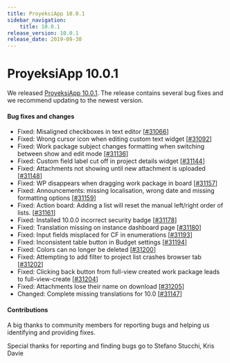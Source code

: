 ```yaml
---
title: ProyeksiApp 10.0.1
sidebar_navigation:
    title: 10.0.1
release_version: 10.0.1
release_date: 2019-09-30
---
```


# ProyeksiApp 10.0.1

We released [ProyeksiApp 10.0.1](https://community.proyeksiapp.com/versions/1393).
The release contains several bug fixes and we recommend updating to the newest version.



#### Bug fixes and changes

- Fixed: Misaligned checkboxes in text editor [[#31066](https://community.proyeksiapp.com/wp/31066)]
- Fixed: Wrong cursor icon when editing custom text widget [[#31092](https://community.proyeksiapp.com/wp/31092)]
- Fixed: Work package subject changes formatting when switching between show and edit mode [[#31136](https://community.proyeksiapp.com/wp/31136)]
- Fixed: Custom field label cut off in project details widget [[#31144](https://community.proyeksiapp.com/wp/31144)]
- Fixed: Attachments not showing until new attachment is uploaded [[#31148](https://community.proyeksiapp.com/wp/31148)]
- Fixed: WP disappears when dragging work package in board [[#31157](https://community.proyeksiapp.com/wp/31157)]
- Fixed: Announcements: missing localisation, wrong date and missing formatting options [[#31159](https://community.proyeksiapp.com/wp/31159)]
- Fixed: Action board: Adding a list will reset the manual left/right order of lists. [[#31161](https://community.proyeksiapp.com/wp/31161)]
- Fixed: Installed 10.0.0 incorrect security badge [[#31178](https://community.proyeksiapp.com/wp/31178)]
- Fixed: Translation missing on instance dashboard page [[#31180](https://community.proyeksiapp.com/wp/31180)]
- Fixed: Input fields misplaced for CF in enumerations [[#31193](https://community.proyeksiapp.com/wp/31193)]
- Fixed: Inconsistent table button in Budget settings [[#31194](https://community.proyeksiapp.com/wp/31194)]
- Fixed: Colors can no longer be deleted [[#31200](https://community.proyeksiapp.com/wp/31200)]
- Fixed: Attempting to add filter to project list crashes browser tab [[#31202](https://community.proyeksiapp.com/wp/31202)]
- Fixed: Clicking back button from full-view created work package leads to full-view-create [[#31204](https://community.proyeksiapp.com/wp/31204)]
- Fixed: Attachments lose their name on download [[#31205](https://community.proyeksiapp.com/wp/31205)]
- Changed: Complete missing translations for 10.0 [[#31147](https://community.proyeksiapp.com/wp/31147)]

#### Contributions

A big thanks to community members for reporting bugs and helping us identifying and providing fixes.

Special thanks for reporting and finding bugs go to
Stefano Stucchi, Kris Davie

